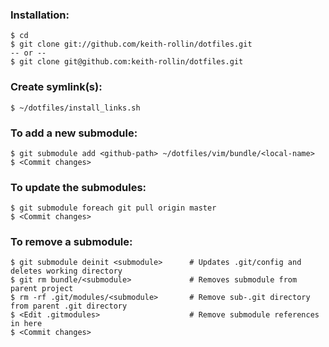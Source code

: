 ### Installation:

```
$ cd
$ git clone git://github.com/keith-rollin/dotfiles.git
-- or --
$ git clone git@github.com:keith-rollin/dotfiles.git
```

### Create symlink(s):

```
$ ~/dotfiles/install_links.sh
```

### To add a new submodule:

```
$ git submodule add <github-path> ~/dotfiles/vim/bundle/<local-name>
$ <Commit changes>
```

### To update the submodules:

```
$ git submodule foreach git pull origin master
$ <Commit changes>
```

### To remove a submodule:

```
$ git submodule deinit <submodule>      # Updates .git/config and deletes working directory
$ git rm bundle/<submodule>             # Removes submodule from parent project
$ rm -rf .git/modules/<submodule>       # Remove sub-.git directory from parent .git directory
$ <Edit .gitmodules>                    # Remove submodule references in here
$ <Commit changes>
```
